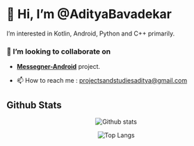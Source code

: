 # 👋 Hi, I’m @AdityaBavadekar

I’m interested in Kotlin, Android, Python and C++ primarily.

### :handshake: I’m looking to collaborate on
- [**Messegner-Android**](https://github.com/AdityaBavadekar/Messenger) project.

- 📫 How to reach me : projectsandstudiesaditya@gmail.com


<!---
AdityaBavadekar/AdityaBavadekar is a ✨ special ✨ repository because its `README.md` (this file) appears on your GitHub profile.
You can click the Preview link to take a look at your changes.
--->
## Github Stats

<p align="center">
  <picture>
    <source media="(prefers-color-scheme: dark)" srcset="https://github-readme-stats.vercel.app/api?username=adityabavadekar&theme=dark&include_all_commits=true&count_private=true&show_icons=true" />
    <source media="(prefers-color-scheme: light)" srcset="https://github-readme-stats.vercel.app/api?username=adityabavadekar&theme=default&include_all_commits=true&count_private=true&show_icons=true" />
    <img align="center" src="https://github-readme-stats.vercel.app/api?username=adityabavadekar&include_all_commits=true&count_private=true&show_icons=true" alt="Github stats" />
  </picture>
</p>

<p align="center">
  <picture>
    <source media="(prefers-color-scheme: dark)" srcset="https://github-readme-stats.vercel.app/api/top-langs/?username=adityabavadekar&layout=compact&theme=github_dark" />
    <source media="(prefers-color-scheme: light)" srcset="https://github-readme-stats.vercel.app/api/top-langs/?username=adityabavadekar&layout=compact&theme=default" />
    <img align="center" src="https://github-readme-stats.vercel.app/api/top-langs/?username=adityabavadekar&layout=compact" alt="Top Langs" />
  </picture>
</p>

<!--<p align="center">
  <picture>
    <source media="(prefers-color-scheme: dark)" srcset="https://streak-stats.demolab.com/?user=AdityaBavadekar&theme=highcontrast" />
    <source media="(prefers-color-scheme: light)" srcset="https://streak-stats.demolab.com/?user=DenverCoder1&theme=default" />
    <img align="center" src="https://streak-stats.demolab.com/?user=AdityaBavadekar" alt="GitHub Streak" />
  </picture>
</p>-->


